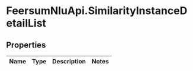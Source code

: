 # FeersumNluApi.SimilarityInstanceDetailList

## Properties
Name | Type | Description | Notes
------------ | ------------- | ------------- | -------------


